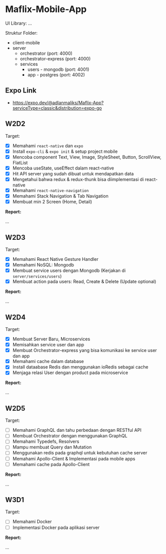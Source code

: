 # Maflix-Mobile-App 

UI Library: ...

Struktur Folder:

- client-mobile
- server
  - orchestrator (port: 4000)
  - orchestrator-express (port: 4000)
  - services
    - users - mongodb (port: 4001)
    - app - postgres (port: 4002)

## Expo Link
- https://expo.dev/@adlanmaliks/Maflix-App?serviceType=classic&distribution=expo-go

## W2D2

Target:

- [X] Memahami `react-native` dan `expo`
- [X] Install `expo-cli` & `expo init` & setup project mobile
- [X] Mencoba component Text, View, Image, StyleSheet, Button, ScrollView, FlatList
- [X] Mencoba useState, useEffect dalam react-native
- [X] Hit API server yang sudah dibuat untuk mendapatkan data
- [X] Mengetahui bahwa redux & redux-thunk bisa diimplementasi di react-native
- [X] Memahami `react-native-navigation`
- [X] Memahami Stack Navigation & Tab Navigation
- [X] Membuat min 2 Screen (Home, Detail)

**Report:**

...

## W2D3

Target:

- [X] Memahami React Native Gesture Handler
- [X] Memahami NoSQL: Mongodb
- [X] Membuat service users dengan Mongodb (Kerjakan di `server/services/users`)
- [X] Membuat action pada users: Read, Create & Delete (Update optional)

**Report:**

...

## W2D4

Target:

- [X] Membuat Server Baru, Microservices
- [X] Memisahkan service user dan app
- [X] Membuat Orchestrator-express yang bisa komunikasi ke service user dan app
- [X] Memahami cache dalam database
- [X] Install dataabase Redis dan menggunakan ioRedis sebagai cache
- [X] Menjaga relasi User dengan product pada microservice

**Report:**

...

## W2D5

Target:

- [ ] Memahami GraphQL dan tahu perbedaan dengan RESTful API
- [ ] Membuat Orchestrator dengan menggunakan GraphQL
- [ ] Memahami Typedefs, Resolvers
- [ ] Mampu membuat Query dan Mutation
- [ ] Menggunakan redis pada graphql untuk kebutuhan cache server
- [ ] Memahami Apollo-Client & Implementasi pada mobile apps
- [ ] Memahami cache pada Apollo-Client

**Report:**

...

## W3D1

Target:

- [ ] Memahami Docker
- [ ] Implementasi Docker pada aplikasi server

**Report:**

...
